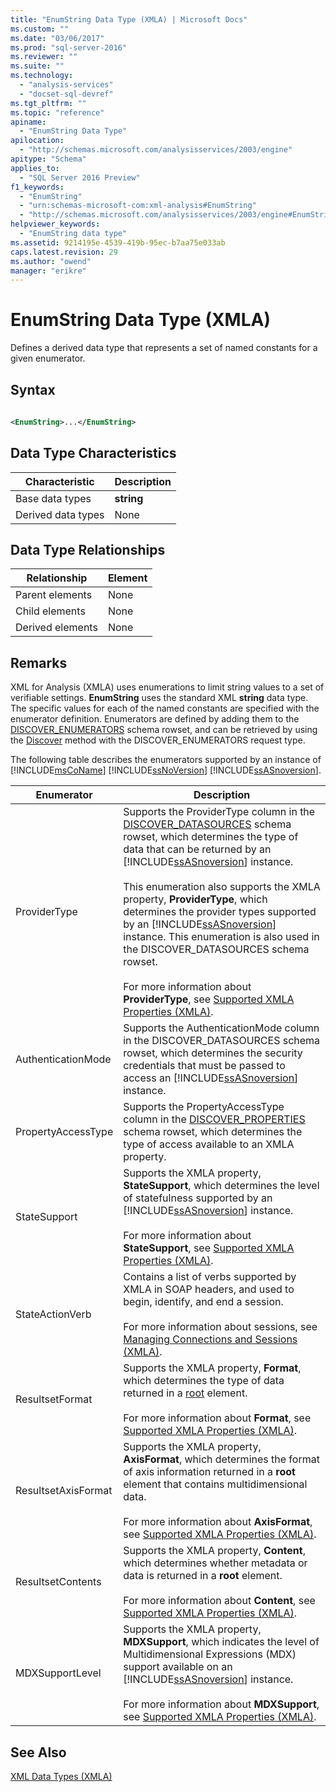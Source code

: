 ```yaml
---
title: "EnumString Data Type (XMLA) | Microsoft Docs"
ms.custom: ""
ms.date: "03/06/2017"
ms.prod: "sql-server-2016"
ms.reviewer: ""
ms.suite: ""
ms.technology: 
  - "analysis-services"
  - "docset-sql-devref"
ms.tgt_pltfrm: ""
ms.topic: "reference"
apiname: 
  - "EnumString Data Type"
apilocation: 
  - "http://schemas.microsoft.com/analysisservices/2003/engine"
apitype: "Schema"
applies_to: 
  - "SQL Server 2016 Preview"
f1_keywords: 
  - "EnumString"
  - "urn:schemas-microsoft-com:xml-analysis#EnumString"
  - "http://schemas.microsoft.com/analysisservices/2003/engine#EnumString"
helpviewer_keywords: 
  - "EnumString data type"
ms.assetid: 9214195e-4539-419b-95ec-b7aa75e033ab
caps.latest.revision: 29
ms.author: "owend"
manager: "erikre"
---
```

# EnumString Data Type (XMLA)
  Defines a derived data type that represents a set of named constants for a given enumerator.  
  
## Syntax  
  
```xml  
  
<EnumString>...</EnumString>  
```  
  
## Data Type Characteristics  
  
|Characteristic|Description|  
|--------------------|-----------------|  
|Base data types|**string**|  
|Derived data types|None|  
  
## Data Type Relationships  
  
|Relationship|Element|  
|------------------|-------------|  
|Parent elements|None|  
|Child elements|None|  
|Derived elements|None|  
  
## Remarks  
 XML for Analysis (XMLA) uses enumerations to limit string values to a set of verifiable settings. **EnumString** uses the standard XML **string** data type. The specific values for each of the named constants are specified with the enumerator definition. Enumerators are defined by adding them to the [DISCOVER_ENUMERATORS](../../../analysis-services/schema-rowsets/xml/discover-enumerators-rowset.md) schema rowset, and can be retrieved by using the [Discover](../Topic/Discover%20Method%20\(XMLA\).md) method with the DISCOVER_ENUMERATORS request type.  
  
 The following table describes the enumerators supported by an instance of [!INCLUDE[msCoName](../../../advanced-analytics/r-services/tutorials/includes/msconame-md.md)] [!INCLUDE[ssNoVersion](../../../advanced-analytics/r-services/includes/ssnoversion-md.md)] [!INCLUDE[ssASnoversion](../../../analysis-services/includes/ssasnoversion-md.md)].  
  
|Enumerator|Description|  
|----------------|-----------------|  
|ProviderType|Supports the ProviderType column in the [DISCOVER_DATASOURCES](../../../analysis-services/schema-rowsets/xml/discover-datasources-rowset.md) schema rowset, which determines the type of data that can be returned by an [!INCLUDE[ssASnoversion](../../../analysis-services/includes/ssasnoversion-md.md)] instance.<br /><br /> This enumeration also supports the XMLA property, **ProviderType**, which determines the provider types supported by an [!INCLUDE[ssASnoversion](../../../analysis-services/includes/ssasnoversion-md.md)] instance. This enumeration is also used in the DISCOVER_DATASOURCES schema rowset.<br /><br /> For more information about **ProviderType**, see [Supported XMLA Properties &#40;XMLA&#41;](../Topic/Supported%20XMLA%20Properties%20\(XMLA\).md).|  
|AuthenticationMode|Supports the AuthenticationMode column in the DISCOVER_DATASOURCES schema rowset, which determines the security credentials that must be passed to access an [!INCLUDE[ssASnoversion](../../../analysis-services/includes/ssasnoversion-md.md)] instance.|  
|PropertyAccessType|Supports the PropertyAccessType column in the [DISCOVER_PROPERTIES](../../../analysis-services/schema-rowsets/xml/discover-properties-rowset.md) schema rowset, which determines the type of access available to an XMLA property.|  
|StateSupport|Supports the XMLA property, **StateSupport**, which determines the level of statefulness supported by an [!INCLUDE[ssASnoversion](../../../analysis-services/includes/ssasnoversion-md.md)] instance.<br /><br /> For more information about **StateSupport**, see [Supported XMLA Properties &#40;XMLA&#41;](../Topic/Supported%20XMLA%20Properties%20\(XMLA\).md).|  
|StateActionVerb|Contains a list of verbs supported by XMLA in SOAP headers, and used to begin, identify, and end a session.<br /><br /> For more information about sessions, see [Managing Connections and Sessions &#40;XMLA&#41;](../../../analysis-services/multidimensional-models-scripting-language-assl-xmla/managing-connections-and-sessions-xmla.md).|  
|ResultsetFormat|Supports the XMLA property, **Format**, which determines the type of data returned in a [root](../../../analysis-services/xmla/xml-elements-properties/root-element-xmla.md) element.<br /><br /> For more information about **Format**, see [Supported XMLA Properties &#40;XMLA&#41;](../Topic/Supported%20XMLA%20Properties%20\(XMLA\).md).|  
|ResultsetAxisFormat|Supports the XMLA property, **AxisFormat**, which determines the format of axis information returned in a **root** element that contains multidimensional data.<br /><br /> For more information about **AxisFormat**, see [Supported XMLA Properties &#40;XMLA&#41;](../Topic/Supported%20XMLA%20Properties%20\(XMLA\).md).|  
|ResultsetContents|Supports the XMLA property, **Content**, which determines whether metadata or data is returned in a **root** element.<br /><br /> For more information about **Content**, see [Supported XMLA Properties &#40;XMLA&#41;](../Topic/Supported%20XMLA%20Properties%20\(XMLA\).md).|  
|MDXSupportLevel|Supports the XMLA property, **MDXSupport**, which indicates the level of Multidimensional Expressions (MDX) support available on an [!INCLUDE[ssASnoversion](../../../analysis-services/includes/ssasnoversion-md.md)] instance.<br /><br /> For more information about **MDXSupport**, see [Supported XMLA Properties &#40;XMLA&#41;](../Topic/Supported%20XMLA%20Properties%20\(XMLA\).md).|  
  
## See Also  
 [XML Data Types &#40;XMLA&#41;](../../../analysis-services/xmla/xml-data-types/xml-data-types-xmla.md)  
  
  